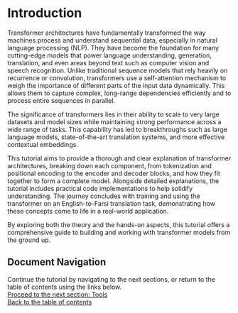 # Introduction
Transformer architectures have fundamentally transformed the way machines process and understand sequential data, especially in natural language processing (NLP). They have become the foundation for many cutting-edge models that power language understanding, generation, translation, and even areas beyond text such as computer vision and speech recognition. Unlike traditional sequence models that rely heavily on recurrence or convolution, transformers use a self-attention mechanism to weigh the importance of different parts of the input data dynamically. This allows them to capture complex, long-range dependencies efficiently and to process entire sequences in parallel.

The significance of transformers lies in their ability to scale to very large datasets and model sizes while maintaining strong performance across a wide range of tasks. This capability has led to breakthroughs such as large language models, state-of-the-art translation systems, and more effective contextual embeddings.

This tutorial aims to provide a thorough and clear explanation of transformer architectures, breaking down each component, from tokenization and positional encoding to the encoder and decoder blocks, and how they fit together to form a complete model. Alongside detailed explanations, the tutorial includes practical code implementations to help solidify understanding. The journey concludes with training and using the transformer on an English-to-Farsi translation task, demonstrating how these concepts come to life in a real-world application.

By exploring both the theory and the hands-on aspects, this tutorial offers a comprehensive guide to building and working with transformer models from the ground up.


## Document Navigation
Continue the tutorial by navigating to the next sections, or return to the table of contents using the links below. <br>
[Proceed to the next section: Tools](./Tools.md) <br>
[Back to the table of contents](/) <br>